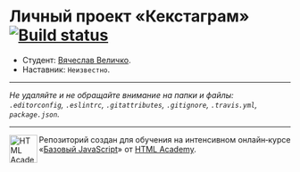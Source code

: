 # Личный проект «Кекстаграм» [![Build status][travis-image]][travis-url]

* Студент: [Вячеслав Величко](https://up.htmlacademy.ru/javascript/9/user/143220).
* Наставник: `Неизвестно`.

---

_Не удаляйте и не обращайте внимание на папки и файлы:_<br>
_`.editorconfig`, `.eslintrc`, `.gitattributes`, `.gitignore`, `.travis.yml`, `package.json`._

---

<a href="https://htmlacademy.ru/intensive/javascript"><img align="left" width="50" height="50" title="HTML Academy" src="https://up.htmlacademy.ru/static/img/intensive/javascript/logo-for-github.svg"></a>

Репозиторий создан для обучения на интенсивном онлайн‑курсе «[Базовый JavaScript](https://htmlacademy.ru/intensive/javascript)» от [HTML Academy](https://htmlacademy.ru).

[travis-image]: https://travis-ci.org/htmlacademy-javascript/143220-kekstagram.svg?branch=master
[travis-url]: https://travis-ci.org/htmlacademy-javascript/143220-kekstagram

